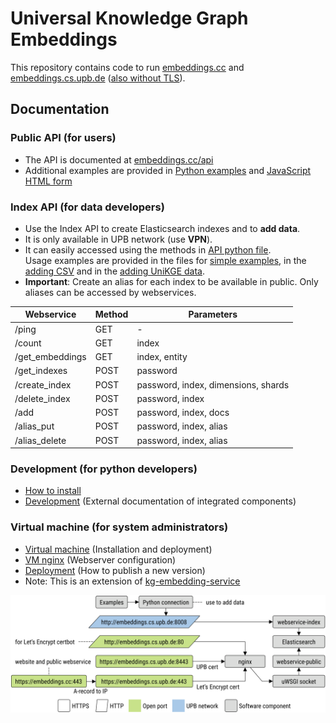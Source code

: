 # Universal Knowledge Graph Embeddings

This repository contains code to run [embeddings.cc](https://embeddings.cc/) and [embeddings.cs.upb.de](https://embeddings.cs.upb.de:8443/) ([also without TLS](http://embeddings.cs.uni-paderborn.de/)).


## Documentation


### Public API (for users)

- The API is documented at [embeddings.cc/api](https://embeddings.cc/api)
- Additional examples are provided in [Python examples](api/embeddings_cc_public_examples.py) and [JavaScript HTML form](api/embeddings_cc_public.htm)


### Index API (for data developers)

- Use the Index API to create Elasticsearch indexes and to **add data**.
- It is only available in UPB network (use **VPN**).
- It can easily accessed using the methods in [API python file](api/embeddings_cc_index.py).  
  Usage examples are provided in the files for [simple examples](api/embeddings_cc_index_examples.py),
  in the [adding CSV](api/embeddings_cc_index_csv.py) and
  in the [adding UniKGE data](api/embeddings_cc_index_unikge.py).
- **Important**: Create an alias for each index to be available in public. Only aliases can be accessed by webservices.

| Webservice      | Method | Parameters                          |
|-----------------|--------|-------------------------------------|
| /ping           | GET    | -                                   |
| /count          | GET    | index                               |
| /get_embeddings | GET    | index, entity                       |
| /get_indexes    | POST   | password                            |
| /create_index   | POST   | password, index, dimensions, shards |
| /delete_index   | POST   | password, index                     |
| /add            | POST   | password, index, docs               |
| /alias_put      | POST   | password, index, alias              |
| /alias_delete   | POST   | password, index, alias              |


### Development (for python developers)

- [How to install](docs/local.md)
- [Development](docs/development.md) (External documentation of integrated components)


### Virtual machine (for system administrators)

- [Virtual machine](docs/vm.md) (Installation and deployment)
- [VM nginx](docs/vm-nginx-certbot.md) (Webserver configuration)
- [Deployment](docs/deployment.md) (How to publish a new version)
- Note: This is an extension of [kg-embedding-service](https://github.com/dice-group/kg-embedding-service)

![components](docs/images/components.svg "components")
